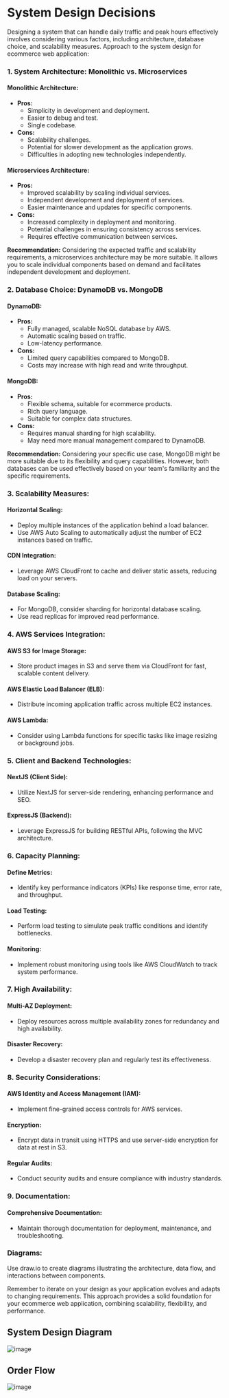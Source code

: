 # System Design Decisions

Designing a system that can handle daily traffic and peak hours effectively involves considering various factors, including architecture, database choice, and scalability measures. Approach to the system design for ecommerce web application:

### 1. **System Architecture: Monolithic vs. Microservices**

#### Monolithic Architecture:
- **Pros:**
  - Simplicity in development and deployment.
  - Easier to debug and test.
  - Single codebase.
- **Cons:**
  - Scalability challenges.
  - Potential for slower development as the application grows.
  - Difficulties in adopting new technologies independently.

#### Microservices Architecture:
- **Pros:**
  - Improved scalability by scaling individual services.
  - Independent development and deployment of services.
  - Easier maintenance and updates for specific components.
- **Cons:**
  - Increased complexity in deployment and monitoring.
  - Potential challenges in ensuring consistency across services.
  - Requires effective communication between services.

**Recommendation:**
Considering the expected traffic and scalability requirements, a microservices architecture may be more suitable. It allows you to scale individual components based on demand and facilitates independent development and deployment.

### 2. **Database Choice: DynamoDB vs. MongoDB**

#### DynamoDB:
- **Pros:**
  - Fully managed, scalable NoSQL database by AWS.
  - Automatic scaling based on traffic.
  - Low-latency performance.
- **Cons:**
  - Limited query capabilities compared to MongoDB.
  - Costs may increase with high read and write throughput.

#### MongoDB:
- **Pros:**
  - Flexible schema, suitable for ecommerce products.
  - Rich query language.
  - Suitable for complex data structures.
- **Cons:**
  - Requires manual sharding for high scalability.
  - May need more manual management compared to DynamoDB.

**Recommendation:**
Considering your specific use case, MongoDB might be more suitable due to its flexibility and query capabilities. However, both databases can be used effectively based on your team's familiarity and the specific requirements.

### 3. **Scalability Measures:**

#### Horizontal Scaling:
- Deploy multiple instances of the application behind a load balancer.
- Use AWS Auto Scaling to automatically adjust the number of EC2 instances based on traffic.

#### CDN Integration:
- Leverage AWS CloudFront to cache and deliver static assets, reducing load on your servers.

#### Database Scaling:
- For MongoDB, consider sharding for horizontal database scaling.
- Use read replicas for improved read performance.

### 4. **AWS Services Integration:**

#### AWS S3 for Image Storage:
- Store product images in S3 and serve them via CloudFront for fast, scalable content delivery.

#### AWS Elastic Load Balancer (ELB):
- Distribute incoming application traffic across multiple EC2 instances.

#### AWS Lambda:
- Consider using Lambda functions for specific tasks like image resizing or background jobs.

### 5. **Client and Backend Technologies:**

#### NextJS (Client Side):
- Utilize NextJS for server-side rendering, enhancing performance and SEO.

#### ExpressJS (Backend):
- Leverage ExpressJS for building RESTful APIs, following the MVC architecture.

### 6. **Capacity Planning:**

#### Define Metrics:
- Identify key performance indicators (KPIs) like response time, error rate, and throughput.

#### Load Testing:
- Perform load testing to simulate peak traffic conditions and identify bottlenecks.

#### Monitoring:
- Implement robust monitoring using tools like AWS CloudWatch to track system performance.

### 7. **High Availability:**

#### Multi-AZ Deployment:
- Deploy resources across multiple availability zones for redundancy and high availability.

#### Disaster Recovery:
- Develop a disaster recovery plan and regularly test its effectiveness.

### 8. **Security Considerations:**

#### AWS Identity and Access Management (IAM):
- Implement fine-grained access controls for AWS services.

#### Encryption:
- Encrypt data in transit using HTTPS and use server-side encryption for data at rest in S3.

#### Regular Audits:
- Conduct security audits and ensure compliance with industry standards.

### 9. **Documentation:**

#### Comprehensive Documentation:
- Maintain thorough documentation for deployment, maintenance, and troubleshooting.

### Diagrams:
Use draw.io to create diagrams illustrating the architecture, data flow, and interactions between components.

Remember to iterate on your design as your application evolves and adapts to changing requirements. This approach provides a solid foundation for your ecommerce web application, combining scalability, flexibility, and performance.


## **System Design Diagram**
![image](https://github.com/crescents-stack/deinhandymarkt/assets/99522246/87727eb9-3859-474e-aa05-d004d609cbd7)

## **Order Flow**
![image](https://github.com/crescents-stack/deinhandymarkt/assets/99522246/10d7cc22-5e88-4716-9380-286f2645ba6a)


